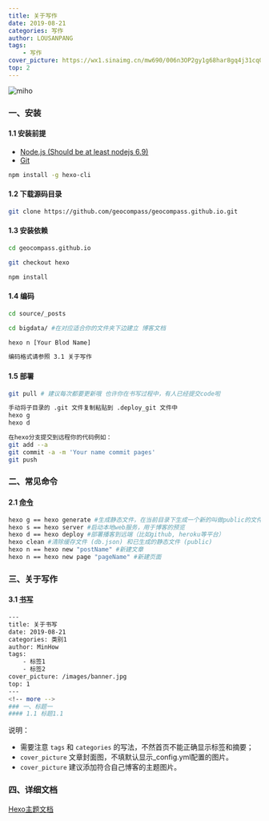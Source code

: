 ```yaml
---
title: 关于写作
date: 2019-08-21
categories: 写作
author: LOUSANPANG
tags:
    - 写作
cover_picture: https://wx1.sinaimg.cn/mw690/006n3OP2gy1g68har8gq4j31cq0u012u.jpg
top: 2
---
```


![miho](https://wx1.sinaimg.cn/mw690/006n3OP2gy1g68har8gq4j31cq0u012u.jpg)

### 一、安装
#### 1.1 安装前提
* [Node.js (Should be at least nodejs 6.9)](https://nodejs.org/en/)
* [Git](https://git-scm.com/)
``` bash
npm install -g hexo-cli
```
#### 1.2 下载源码目录
``` bash
git clone https://github.com/geocompass/geocompass.github.io.git
```
#### 1.3 安装依赖
``` bash
cd geocompass.github.io

git checkout hexo

npm install
```
#### 1.4 编码
``` bash
cd source/_posts

cd bigdata/ #在对应适合你的文件夹下边建立 博客文档

hexo n [Your Blod Name]

编码格式请参照 3.1 关于写作
```
#### 1.5 部署
``` bash
git pull # 建议每次都要更新哦 也许你在书写过程中，有人已经提交code啦

手动将子目录的 .git 文件复制粘贴到 .deploy_git 文件中
hexo g
hexo d

在hexo分支提交到远程你的代码例如：
git add --a
git commit -a -m 'Your name commit pages'
git push
```

### 二、常见命令
#### 2.1 [命令](https://hexo.io/zh-cn/docs/commands)
``` bash
hexo g == hexo generate #生成静态文件，在当前目录下生成一个新的叫做public的文件夹
hexo s == hexo server #启动本地web服务，用于博客的预览
hexo d == hexo deploy #部署播客到远端（比如github, heroku等平台）
hexo clean #清除缓存文件 (db.json) 和已生成的静态文件 (public)
hexo n == hexo new "postName" #新建文章
hexo n == hexo new page "pageName" #新建页面
``` 

### 三、关于写作
#### 3.1 [书写](https://github.com/WongMinHo/hexo-theme-miho/blob/master/_source/blog/installation-configuration.md)
``` bash
---
title: 关于书写
date: 2019-08-21
categories: 类别1
author: MinHow
tags:
    - 标签1
    - 标签2
cover_picture: /images/banner.jpg
top: 1
---
<!-- more -->
### 一、标题一
#### 1.1 标题1.1
``` 
说明：
* 需要注意 `tags` 和 `categories` 的写法，不然首页不能正确显示标签和摘要；
* `cover_picture` 文章封面图，不填默认显示_config.yml配置的图片。
* `cover_picture` 建议添加符合自己博客的主题图片。

### 四、详细文档
[Hexo主题文档](https://blog.minhow.com/2017/08/01/blog/installation-configuration/)